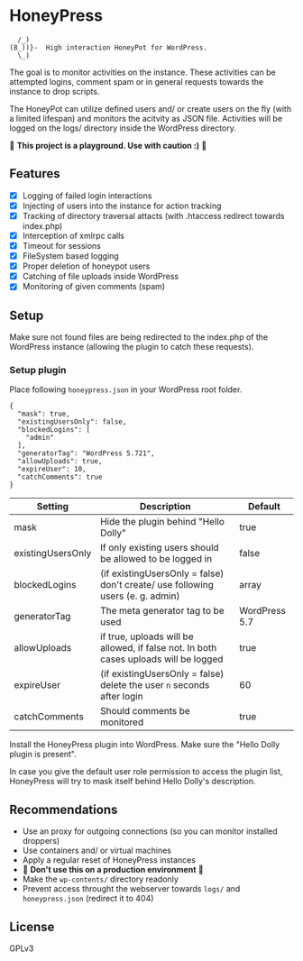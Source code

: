 # HoneyPress

```
  /_)
(8_))}-  High interaction HoneyPot for WordPress.
  \_)   
```

The goal is to monitor activities on the instance. These activities can be attempted logins, comment spam or in general requests towards the instance to drop scripts.

The HoneyPot can utilize defined users and/ or create users on the fly (with a limited lifespan) and monitors the acitvity as JSON file. Activities will be logged on the logs/ directory inside the WordPress directory.

🛑 **This project is a playground. Use with caution :)** 🛑 

## Features

- [x] Logging of failed login interactions
- [x] Injecting of users into the instance for action tracking
- [x] Tracking of directory traversal attacts (with .htaccess redirect towards index.php)
- [x] Interception of xmlrpc calls
- [x] Timeout for sessions
- [x] FileSystem based logging
- [X] Proper deletion of honeypot users
- [x] Catching of file uploads inside WordPress
- [x] Monitoring of given comments (spam)

## Setup

Make sure not found files are being redirected to the index.php of the WordPress instance (allowing the plugin to catch these requests).

### Setup plugin


Place following `honeypress.json` in your WordPress root folder.

```
{
  "mask": true,
  "existingUsersOnly": false,
  "blockedLogins": [
    "admin"
  ],
  "generatorTag": "WordPress 5.721",
  "allowUploads": true,
  "expireUser": 10,
  "catchComments": true
}
```
|Setting|Description|Default|
|---|---|--|
|mask|Hide the plugin behind "Hello Dolly"|true|
|existingUsersOnly|If only existing users should be allowed to be logged in|false|
|blockedLogins|(if existingUsersOnly = false) don't create/ use following users (e. g. admin)| array|
|generatorTag|The meta generator tag to be used|WordPress 5.7|
|allowUploads|if true, uploads will be allowed, if false not. In both cases uploads will be logged|true|
|expireUser|(if existingUsersOnly = false) delete the user `n` seconds after login|60|
|catchComments|Should comments be monitored|true|

Install the HoneyPress plugin into WordPress. Make sure the "Hello Dolly plugin is present". 

In case you give the default user role permission to access the plugin list, HoneyPress will try to mask itself behind Hello Dolly's description.

## Recommendations

- Use an proxy for outgoing connections (so you can monitor installed droppers)
- Use containers and/ or virtual machines
- Apply a regular reset of HoneyPress instances
- 🛑 **Don't use this on a production environment** 🛑 
- Make the `wp-contents/` directory readonly
- Prevent access throught the webserver towards `logs/` and `honeypress.json` (redirect it to 404)

## License

GPLv3